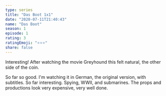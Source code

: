 ```yaml
--- 
type: series 
title: "Das Boot 1x1" 
date: "2020-07-11T21:40:43" 
name: "Das Boot" 
season: 1 
episode: 1 
rating: 3 
ratingEmoji: "⭐️⭐️⭐️" 
share: false 
---
```


Interesting! After watching the movie Greyhound this felt natural, the other side of the coin.

So far so good. I'm watching it in German, the original version, with subtitles. So far interesting. Spying, WWII, and submarines. The props and productions look very expensive, very well done.
